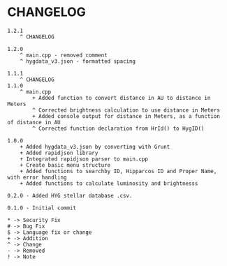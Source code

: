 # CHANGELOG

	1.2.1
		^ CHANGELOG

	1.2.0
		^ main.cpp - removed comment
		^ hygdata_v3.json - formatted spacing

	1.1.1
		^ CHANGELOG
	1.1.0
		^ main.cpp
			+ Added function to convert distance in AU to distance in Meters
			^ Corrected brightness calculation to use distance in Meters
			+ Added console output for distance in Meters, as a function of distance in AU
			^ Corrected function declaration from HrId() to HygID()

	1.0.0 
		+ Added hygdata_v3.json by converting with Grunt
		+ Added rapidjson library 
		+ Integrated rapidjson parser to main.cpp
		+ Create basic menu structure
		+ Added functions to searchby ID, Hipparcos ID and Proper Name, with error handling
		+ Added functions to calculate luminosity and brightnesss

	0.2.0 - Added HYG stellar database .csv. 

	0.1.0 - Initial commit

	* -> Security Fix
	# -> Bug Fix
	$ -> Language fix or change
	+ -> Addition
	^ -> Change
	- -> Removed
	! -> Note